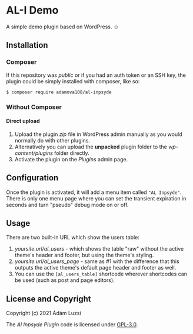 # AL-I Demo

A simple demo plugin based on WordPress. :relaxed:

## Installation

### Composer

If this repository was *public* or if you had an auth token or an SSH key, the plugin could be simply installed with 
composer, 
like so:

```$ composer require adamova108/al-inpsyde``` 

### Without Composer

#### Direct upload

1. Upload the plugin _zip_ file in WordPress admin manually as you would normally do with other plugins.
2. Alternatively you can upload the **unpacked** plugin folder to the *wp-content/plugins* folder directly. 
3. Activate the plugin on the *Plugins* admin page.

## Configuration

Once the plugin is activated, it will add a menu item called ```"AL Inpsyde"```. There is only one menu page where 
you can set the transient expiration in seconds and turn "pseudo" debug mode on or off.  

## Usage

There are two built-in URL which show the users table:

1. *yoursite.url/al_users* - which shows the table "raw" without the active theme's header and footer, but using the 
   theme's styling.
2. *yoursite.url/al_users_page* - same as #1 with the difference that this outputs the active theme's default page 
   header and footer as well.
3. You can use the ```[al_users_table]``` shortcode wherever shortcodes can be used (such as post and page editors).

## License and Copyright

Copyright (c) 2021 Ádám Luzsi

The _Al Inpsyde Plugin_ code is licensed under [GPL-3.0](https://www.gnu.org/licenses/gpl-3.0.html).

